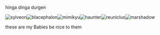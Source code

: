 
hinga dinga durgen

![sylveon](https://github.com/plushroxas/cellophane/assets/134800633/75af29ed-458a-4f26-b997-f9bfd08bd8fd)![blacephalon](https://github.com/plushroxas/cellophane/assets/134800633/9b3c2fdb-ed5c-4aa1-a8fe-6869fd4341b0)![mimikyu](https://github.com/plushroxas/cellophane/assets/134800633/164270a4-3294-47c5-98e3-c68ada58904d)![haunter](https://github.com/plushroxas/cellophane/assets/134800633/5c8e32c7-e13a-4b1c-a451-8b0fc8ca74e6)![reuniclus](https://github.com/plushroxas/cellophane/assets/134800633/b12bc3b4-dffe-465c-b5ea-02545516b9be)![marshadow](https://github.com/plushroxas/cellophane/assets/134800633/592275b1-a35b-45c1-8729-47c4930d545e)

these are my Babies be nice to them
